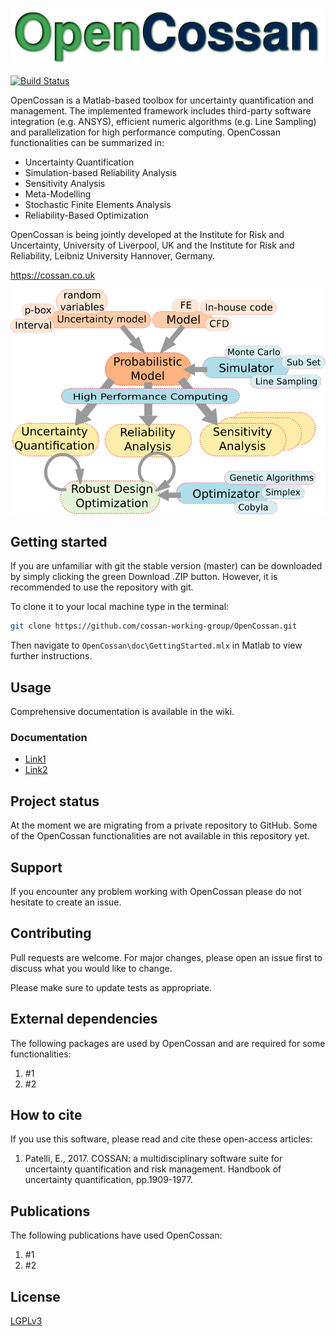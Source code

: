 ![](COSSANXengine/Apps/OpenCossanLogo.png)

[![Build Status](https://jenkins.cossan.co.uk/buildStatus/icon?job=OpenCossan%2Fmaster)](https://jenkins.cossan.co.uk/job/OpenCossan/job/master/)

OpenCossan is a Matlab-based toolbox for uncertainty quantification and management. The implemented framework includes third-party software integration (e.g. ANSYS), efficient numeric algorithms (e.g. Line Sampling) and parallelization for high performance computing. OpenCossan functionalities can be summarized in:

* Uncertainty Quantification
* Simulation-based Reliability Analysis
* Sensitivity Analysis
* Meta-Modelling
* Stochastic Finite Elements Analysis
* Reliability-Based Optimization

OpenCossan is being jointly developed at the Institute for Risk and Uncertainty, University of Liverpool, UK and the Institute for Risk and Reliability, Leibniz University Hannover, Germany.

https://cossan.co.uk

![](COSSANXengine/Apps/readmetools.png)

## Getting started

If you are unfamiliar with git the stable version (master) can be downloaded by simply clicking the green Download .ZIP button. However, it is recommended to use the repository with git.

To clone it to your local machine type in the terminal:

```bash
git clone https://github.com/cossan-working-group/OpenCossan.git
```

Then navigate to `OpenCossan\doc\GettingStarted.mlx` in Matlab to view further instructions.

## Usage

Comprehensive documentation is available in the wiki.

### Documentation

- [Link1](https://cossan.co.uk/wiki/index.php/Bayesian_optimisation)
- [Link2](https://cossan.co.uk/wiki/index.php/Bayesian_optimisation)

## Project status

At the moment we are migrating from a private repository to GitHub. Some of the OpenCossan functionalities are not available in this repository yet.

## Support

If you encounter any problem working with OpenCossan please do not hesitate to create an issue.

## Contributing
Pull requests are welcome. For major changes, please open an issue first to discuss what you would like to change.

Please make sure to update tests as appropriate.

## External dependencies

The following packages are used by OpenCossan and are required for some functionalities:

1. #1
2. #2

## How to cite

If you use this software, please read and cite these open-access articles:

1. Patelli, E., 2017. COSSAN: a multidisciplinary software suite for uncertainty quantification and risk management. Handbook of uncertainty quantification, pp.1909-1977.

## Publications

The following publications have used OpenCossan:

1. #1
2. #2

## License
[LGPLv3](https://www.gnu.org/licenses/lgpl-3.0.en.html)
